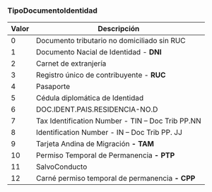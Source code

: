 ### TipoDocumentoIdentidad

| Valor | Descripción                                      |
| ----- | ------------------------------------------------ |
| 0     | Documento tributario no domiciliado sin RUC      |
| 1     | Documento Nacial de Identidad - **DNI**          |
| 2     | Carnet de extranjería                            |
| 3     | Registro único de contribuyente - **RUC**        |
| 4     | Pasaporte                                        |
| 5     | Cédula diplomática de Identidad                  |
| 6     | DOC.IDENT.PAIS.RESIDENCIA-NO.D                   |
| 7     | Tax Identification Number - TIN – Doc Trib PP.NN |
| 8     | Identification Number - IN – Doc Trib PP. JJ     |
| 9     | Tarjeta Andina de Migración **\- TAM**           |
| 10    | Permiso Temporal de Permanencia **\- PTP**       |
| 11    | SalvoConducto                                    |
| 12    | Carné permiso temporal de permanencia **\- CPP** |